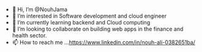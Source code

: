 - 👋 Hi, I’m @NouhJama
- 👀 I’m interested in Software development and cloud engineer
- 🌱 I’m currently learning backend and Cloud computing
- 💞️ I’m looking to collaborate on building web apps in the finance and health sector.
- 📫 How to reach me ...https://www.linkedin.com/in/nouh-ali-0382651ba/

<!---
NouhJama/NouhJama is a ✨ special ✨ repository because its `README.md` (this file) appears on your GitHub profile.
You can click the Preview link to take a look at your changes.
--->
